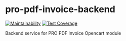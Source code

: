 # pro-pdf-invoice-backend

[![Maintainability](https://api.codeclimate.com/v1/badges/58bd43429b1bdc41c43b/maintainability)](https://codeclimate.com/github/brokeyourbike/pro-pdf-invoice-backend/maintainability)
[![Test Coverage](https://api.codeclimate.com/v1/badges/58bd43429b1bdc41c43b/test_coverage)](https://codeclimate.com/github/brokeyourbike/pro-pdf-invoice-backend/test_coverage)

Backend service for PRO PDF Invoice Opencart module

